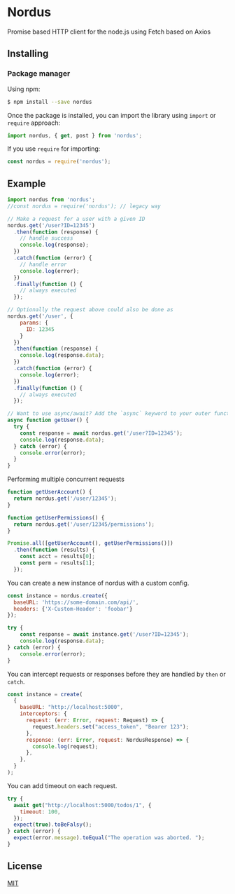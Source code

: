 # Nordus

Promise based HTTP client for the node.js using Fetch based on Axios

## Installing

### Package manager

Using npm:

```bash
$ npm install --save nordus
```

Once the package is installed, you can import the library using `import` or `require` approach:

```js
import nordus, { get, post } from 'nordus';
```

If you use `require` for importing:

```js
const nordus = require('nordus');
```

## Example

```js
import nordus from 'nordus';
//const nordus = require('nordus'); // legacy way

// Make a request for a user with a given ID
nordus.get('/user?ID=12345')
  .then(function (response) {
    // handle success
    console.log(response);
  })
  .catch(function (error) {
    // handle error
    console.log(error);
  })
  .finally(function () {
    // always executed
  });

// Optionally the request above could also be done as
nordus.get('/user', {
    params: {
      ID: 12345
    }
  })
  .then(function (response) {
    console.log(response.data);
  })
  .catch(function (error) {
    console.log(error);
  })
  .finally(function () {
    // always executed
  });

// Want to use async/await? Add the `async` keyword to your outer function/method.
async function getUser() {
  try {
    const response = await nordus.get('/user?ID=12345');
    console.log(response.data);
  } catch (error) {
    console.error(error);
  }
}
```

Performing multiple concurrent requests

```js
function getUserAccount() {
  return nordus.get('/user/12345');
}

function getUserPermissions() {
  return nordus.get('/user/12345/permissions');
}

Promise.all([getUserAccount(), getUserPermissions()])
  .then(function (results) {
    const acct = results[0];
    const perm = results[1];
  });
```

You can create a new instance of nordus with a custom config.

```js
const instance = nordus.create({
  baseURL: 'https://some-domain.com/api/',
  headers: {'X-Custom-Header': 'foobar'}
});

try {
    const response = await instance.get('/user?ID=12345');
    console.log(response.data);
} catch (error) {
    console.error(error);
}
```

You can intercept requests or responses before they are handled by `then` or `catch`.

```js
const instance = create(
  {
    baseURL: "http://localhost:5000",
    interceptors: {
      request: (err: Error, request: Request) => {
        request.headers.set("access_token", "Bearer 123");
      },
      response: (err: Error, request: NordusResponse) => {
        console.log(request);
      },
    },
  }
);
```

You can add timeout on each request.

```js
try {
  await get("http://localhost:5000/todos/1", {
    timeout: 100,
  });
  expect(true).toBeFalsy();
} catch (error) {
  expect(error.message).toEqual("The operation was aborted. ");
}
```

## License

[MIT](LICENSE)
